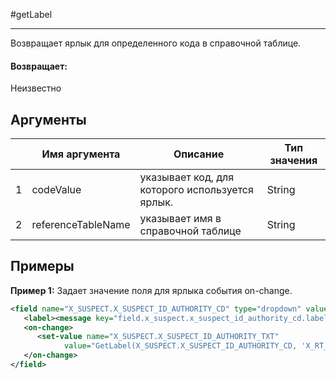 #getLabel

---

Возвращает ярлык для определенного кода в справочной таблице.

#### Возвращает:

Неизвестно

## Аргументы

|  | Имя аргумента | Описание | Тип значения |
| --- | --- | --- | --- |
| 1 | codeValue | указывает код, для которого используется ярлык. | String |
| 2 | referenceTableName | указывает имя в справочной таблице | String |

## Примеры

**Пример 1:** Задает значение поля для ярлыка события on-change.
```xml
<field name="X_SUSPECT.X_SUSPECT_ID_AUTHORITY_CD" type="dropdown" values="GetLabelValues('X_RT_SUSPECT_ID_AUTHORITY' + X_SUSPECT.X_SUSPECT_ID_AUTHORITY_TYPE_CD)">
   <label><message key="field.x_suspect.x_suspect_id_authority_cd.label.txt" /></label>
   <on-change>
      <set-value name="X_SUSPECT.X_SUSPECT_ID_AUTHORITY_TXT"
            value="GetLabel(X_SUSPECT.X_SUSPECT_ID_AUTHORITY_CD, 'X_RT_SUSPECT_ID_AUTHORITY' + X_SUSPECT.X_SUSPECT_ID_AUTHORITY_TYPE_CD)" />
   </on-change>
</field>
```

